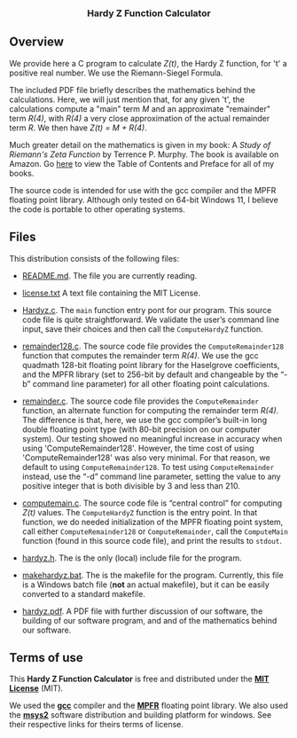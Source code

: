 
<div align="center">
  <h3>Hardy Z Function Calculator</h3> 
</div>

## Overview

We provide here a C program to calculate *Z(t)*, the Hardy Z function, for 't' a positive real number.  We use the Riemann-Siegel Formula.  

The included PDF file briefly describes the mathematics behind the calculations.  Here, we will just mention
that, for any given 't', the calculations compute a "main" term *M* and an approximate "remainder" term *R(4)*,
with *R(4)* a very close approximation of the actual remainder term *R*. We then have *Z(t) = M + R(4)*.

Much greater detail on the mathematics is given in my book: 
A *Study of Riemann's Zeta Function* by Terrence P. Murphy.  The book is available on Amazon.  Go [here][website-link] to 
view the Table of Contents and Preface for all of my books.

The source code is intended for use with the gcc compiler and the MPFR floating point library.  Although only tested on 
64-bit Windows 11, I believe the code is portable to other operating systems.

## Files

This distribution consists of the following files:

  * [README.md][readme-link]. The file you are currently reading.
  
  * [license.txt][license-link] A text file containing the MIT License.
	
  * [Hardyz.c][hardyz-c-link]. The `main` function entry pont for our program.  This source code file is 
  quite straightforward. We validate the user’s command line input, save their
  choices and then call the `ComputeHardyZ` function.
 
  * [remainder128.c][remainder128-c-link]. The source code file provides the 
  `ComputeRemainder128` function that computes the remainder term *R(4)*.
  We use the gcc quadmath 128-bit floating point library for the Haselgrove
  coefficients, and the MPFR library (set to 256-bit by default and changeable by the “-b” command line
  parameter) for all other floating point calculations.
 
  * [remainder.c][remainder-c-link]. The source code file provides the 
  `ComputeRemainder` function, an alternate function for computing the remainder term *R(4)*.
  The difference is that, here, we use the gcc compiler’s built-in long double floating
  point type (with 80-bit precision on our computer system).
  Our testing showed no meaningful increase in accuracy when using 'ComputeRemainder128'.
  However, the time cost of using 'ComputeRemainder128' was also very minimal. For that reason,
  we default to using `ComputeRemainder128`. To test using `ComputeRemainder` instead, use the “-d”
  command line parameter, setting the value to any positive integer that is both divisible by 3 and less than 210.
 
  * [computemain.c][computemain-c-link]. The source code file is “central control” for computing 
  *Z(t)* values. The `ComputeHardyZ` function is the entry point. In that function, we
  do needed initialization of the MPFR floating point system, call either `ComputeRemainder128`
  or `ComputeRemainder`, call the `ComputeMain` function (found in this source code file), and 
  print the results to `stdout`.
  
  * [hardyz.h][hardyz-h-link]. The is the only (local) include file for the program.  
  
  * [makehardyz.bat][makehardyz-bat-link]. The is the makefile for the program.  Currently,
  this file is a Windows batch file (**not** an actual makefile), but it can be easily converted to 
  a standard makefile.
  
  * [hardyz.pdf][hardyz-pdf-link]. A PDF file with further discussion of our software, the building
  of our software program, and and of the mathematics behind our software. 

## Terms of use

This **Hardy Z Function Calculator** is free and distributed under the
[**MIT License**][license-link] (MIT). 

We used the [**gcc**][gcc-gnu-link] compiler and the [**MPFR**][mpfr-link] floating point library.
We also used the [**msys2**][msys2-link] software distribution and building platform for windows.
See their respective links for theirs terms of license.  

[website-link]:			https://riemann1859.com
[license-link]:			https://github.com/terry98004/Test/blob/master/license.txt
[readme-link]:			https://github.com/terry98004/Test/blob/master/README.md
[hardyz-c-link]:		https://github.com/terry98004/Test/blob/master/hardyz.c
[remainder128-c-link]:		https://github.com/terry98004/Test/blob/master/remainder128.c
[remainder-c-link]:		https://github.com/terry98004/Test/blob/master/remainder.c
[computemain-c-link]:		https://github.com/terry98004/Test/blob/master/computemain.c
[hardyz-h-link]:		https://github.com/terry98004/Test/blob/master/hardyz.h
[makehardyz-bat-link]:		https://github.com/terry98004/Test/blob/master/makehardyz.bat
[hardyz-pdf-link]:		https://github.com/terry98004/Test/blob/master/hardyz.pdf
[mpfr-link]:			https://www.mpfr.org/
[gcc-gnu-link]:			https://gcc.gnu.org/
[msys2-link]:			https://www.msys2.org/
